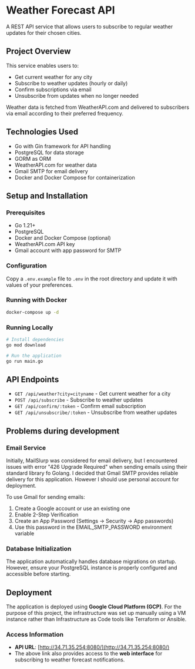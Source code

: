 # Weather Forecast API

A REST API service that allows users to subscribe to regular weather updates for their chosen cities.

## Project Overview

This service enables users to:
- Get current weather for any city
- Subscribe to weather updates (hourly or daily)
- Confirm subscriptions via email
- Unsubscribe from updates when no longer needed

Weather data is fetched from WeatherAPI.com and delivered to subscribers via email according to their preferred frequency.

## Technologies Used

- Go with Gin framework for API handling
- PostgreSQL for data storage
- GORM as ORM
- WeatherAPI.com for weather data
- Gmail SMTP for email delivery
- Docker and Docker Compose for containerization

## Setup and Installation

### Prerequisites

- Go 1.21+
- PostgreSQL
- Docker and Docker Compose (optional)
- WeatherAPI.com API key
- Gmail account with app password for SMTP

### Configuration

Copy a `.env.example` file to `.env` in the root directory and update it with values of your preferences.

### Running with Docker

```bash
docker-compose up -d
```

### Running Locally

```bash
# Install dependencies
go mod download

# Run the application
go run main.go
```

## API Endpoints

- `GET /api/weather?city=cityname` - Get current weather for a city
- `POST /api/subscribe` - Subscribe to weather updates
- `GET /api/confirm/:token` - Confirm email subscription
- `GET /api/unsubscribe/:token` - Unsubscribe from weather updates

## Problems during development

### Email Service

Initially, MailSlurp was considered for email delivery, but I encountered issues with error "426 Upgrade Required" when sending emails using their standard library fo Golang. I decided that Gmail SMTP provides reliable delivery for this application. However I should use personal account for deployment.

To use Gmail for sending emails:
1. Create a Google account or use an existing one
2. Enable 2-Step Verification
3. Create an App Password (Settings → Security → App passwords)
4. Use this password in the EMAIL_SMTP_PASSWORD environment variable

### Database Initialization

The application automatically handles database migrations on startup. However, ensure your PostgreSQL instance is properly configured and accessible before starting.

## Deployment

The application is deployed using **Google Cloud Platform (GCP)**. For the purpose of this project, the infrastructure was set up manually using a VM instance rather than Infrastructure as Code tools like Terraform or Ansible.

### Access Information

- **API URL**: [http://34.71.35.254:8080/](http://34.71.35.254:8080/)
- The above link also provides access to the **web interface** for subscribing to weather forecast notifications.